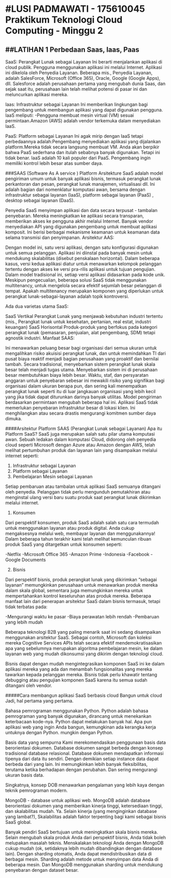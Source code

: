 #LUSI PADMAWATI - 175610045
Praktikum Teknologi Cloud Computing - Minggu 2
===============================================
##LATIHAN 1 Perbedaan Saas, Iaas, Paas
-----------------------------------------------
SaaS: Perangkat Lunak sebagai Layanan
Ini berarti menjalankan aplikasi di cloud publik. Pengguna menggunakan aplikasi ini melalui Internet. Aplikasi ini dikelola oleh Penyedia Layanan. Beberapa mis., Penyedia Layanan, adalah SalesForce, Microsoft (Office 365), Oracle, Google (Google Apps), dll. Salesforce adalah perusahaan pertama yang mengubah dunia Saas, dan sejak saat itu, perusahaan lain telah melihat potensi di pasar ini dan meluncurkan aplikasi mereka.

Iaas: Infrastruktur sebagai Layanan
Ini memberikan lingkungan bagi pengembang untuk membangun aplikasi yang dapat digunakan pengguna. IaaS meliputi: -Pengguna membuat mesin virtual (VM) sesuai permintaan.Amazon (AWS) adalah vendor terkemuka dalam menyediakan IaaS.

PaaS: Platform sebagai Layanan
Ini agak mirip dengan IaaS tetapi perbedaannya adalah:Pengembang menyediakan aplikasi yang dijalankan platform.Mereka tidak secara langsung membuat VM. Anda akan berpikir bahwa PaaS sederhana dan itulah sebabnya banyak digunakan. Tetapi ini tidak benar. IaaS adalah 10 kali populer dari PaaS. Pengembang ingin memiliki kontrol lebih besar atas sumber daya.

###SAAS (Software As A service ) Platform Arsitekture
SaaS adalah model pengiriman umum untuk banyak aplikasi bisnis, termasuk perangkat lunak perkantoran dan pesan, perangkat lunak manajemen, virtualisasi dll. Ini adalah bagian dari nomenklatur komputasi awan, bersama dengan infrastruktur sebagai layanan (IaaS), platform sebagai layanan (PaaS) , desktop sebagai layanan (DaaS).

Penyedia SaaS menyimpan aplikasi dan data secara terpusat - tambalan penyebaran. Mereka meningkatkan ke aplikasi secara transparan, memberikan akses ke pengguna akhir melalui Internet. Banyak vendor menyediakan API yang digunakan pengembang untuk membuat aplikasi komposit. Ini berisi berbagai mekanisme keamanan untuk keamanan data selama transmisi dan penyimpanan.
Arsitektur AAS:

Dengan model ini, satu versi aplikasi, dengan satu konfigurasi digunakan untuk semua pelanggan. Aplikasi ini diinstal pada banyak mesin untuk mendukung skalabilitas (disebut penskalaan horizontal). Dalam beberapa kasus, versi kedua aplikasi diatur untuk menawarkan kelompok pelanggan tertentu dengan akses ke versi pra-rilis aplikasi untuk tujuan pengujian. Dalam model tradisional ini, setiap versi aplikasi didasarkan pada kode unik. Meskipun pengecualian, beberapa solusi SaaS tidak menggunakan multitenancy, untuk mengelola secara efektif sejumlah besar pelanggan di tempat. Apakah multitenancy merupakan komponen yang diperlukan untuk perangkat lunak-sebagai-layanan adalah topik kontroversi.

Ada dua varietas utama SaaS:

SaaS Vertikal
Perangkat Lunak yang menjawab kebutuhan industri tertentu (mis., Perangkat lunak untuk kesehatan, pertanian, real estat, industri keuangan)
SaaS Horisontal
Produk-produk yang berfokus pada kategori perangkat lunak (pemasaran, penjualan, alat pengembang, SDM) tetapi agnostik industri.
Manfaat SAAS:

Ini menawarkan peluang besar bagi organisasi dari semua ukuran untuk mengalihkan risiko akuisisi perangkat lunak, dan untuk memindahkan TI dari pusat biaya reaktif menjadi bagian perusahaan yang proaktif dan bernilai tambah. Secara tradisional, menyebarkan sistem perangkat lunak skala besar telah menjadi tugas utama. Menyebarkan sistem ini di perusahaan besar membutuhkan biaya lebih besar. Waktu, staf, dan persyaratan anggaran untuk penyebaran sebesar ini mewakili risiko yang signifikan bagi organisasi dalam ukuran berapa pun, dan sering kali menempatkan perangkat lunak seperti itu di luar jangkauan organisasi yang lebih kecil yang jika tidak dapat diturunkan darinya banyak utilitas. Model pengiriman berdasarkan permintaan mengubah beberapa hal ini. Aplikasi SaaS tidak memerlukan penyebaran infrastruktur besar di lokasi klien. Ini menghilangkan atau secara drastis mengurangi komitmen sumber daya dimuka.

####Arsitektur Platform SAAS (Perangkat Lunak sebagai Layanan)
Apa itu Platform SaaS?
SaaS juga merupakan salah satu pilar utama komputasi awan. Sebuah ledakan dalam komputasi Cloud, didorong oleh penyedia cloud seperti Microsoft dengan Azure atau Amazon dengan AWS, telah melihat pertumbuhan produk dan layanan lain yang disampaikan melalui internet seperti:
1. Infrastruktur sebagai Layanan
2. Platform sebagai Layanan
3. Pembelajaran Mesin sebagai Layanan

Setiap pembaruan atau tambalan untuk aplikasi SaaS semuanya ditangani oleh penyedia. Pelanggan tidak perlu mengunduh pemutakhiran atau menginstal ulang versi baru suatu produk saat perangkat lunak dikirimkan melalui internet.

1. Konsumen

Dari perspektif konsumen, produk SaaS adalah salah satu cara termudah untuk menggunakan layanan atau produk digital. Anda cukup mengaksesnya melalui web, membayar layanan dan menggunakannya! Dalam beberapa tahun terakhir kami telah melihat kemunculan ribuan produk SaaS yang ditargetkan untuk konsumen seperti:

-Netflix
-Microsoft Office 365
-Amazon Prime
-Indonesia
-Facebook
-Google Documents

2. Bisnis

Dari perspektif bisnis, produk perangkat lunak yang dikirimkan “sebagai layanan” memungkinkan perusahaan untuk menawarkan produk mereka dalam skala global, sementara juga memungkinkan mereka untuk mempertahankan kontrol keseluruhan atas produk mereka. Beberapa manfaat lain dari penerapan arsitektur SaaS dalam bisnis termasuk, tetapi tidak terbatas pada:

-Mengurangi waktu ke pasar
-Biaya perawatan lebih rendah
-Pembaruan yang lebih mudah

Beberapa teknologi B2B yang paling menarik saat ini sedang disampaikan menggunakan arsitektur SaaS. Sebagai contoh, Microsoft dan koleksi mereka Cognitive Services APIs telah secara efektif mendemokratisasikan apa yang sebelumnya merupakan algoritma pembelajaran mesin, ke dalam layanan web yang mudah dikonsumsi yang dikirim dengan teknologi cloud.

Bisnis dapat dengan mudah mengintegrasikan komponen SaaS ini ke dalam aplikasi mereka yang ada dan menambah fungsionalitas yang mereka tawarkan kepada pelanggan mereka. Bisnis tidak perlu khawatir tentang debugging atau pengujian komponen SaaS karena itu semua sudah ditangani oleh vendor.

#####Cara membangun aplikasi SaaS berbasis cloud
Bangun untuk cloud
Jadi, hal pertama yang pertama.

Bahasa pemrograman
 menggunakan Python. Python adalah bahasa pemrograman yang banyak digunakan, dirancang untuk menekankan keterbacaan kode-nya. Python dapat melakukan banyak hal. Apa pun aplikasi web yang ingin Anda bangun, kemungkinan ada kerangka kerja untuknya dengan Python.
mungkin dengan Python.

Basis data yang sempurna
Kami merekomendasikan penggunaan basis data berorientasi dokumen. Database dokumen sangat berbeda dengan konsep tradisional database relasional. Database dokumen mendapatkan informasi tipenya dari data itu sendiri. Dengan demikian setiap instance data dapat berbeda dari yang lain. Ini memungkinkan lebih banyak fleksibilitas, terutama ketika berhadapan dengan perubahan. Dan sering mengurangi ukuran basis data.

Singkatnya, konsep DOB menawarkan pengalaman yang lebih kaya dengan teknik pemrograman modern.

MongoDB - database untuk aplikasi web. MongoDB adalah database berorientasi dokumen yang memberikan kinerja tinggi, ketersediaan tinggi, dan skalabilitas mudah. Ya. Selain kinerja (yang menginginkan database yang lambat?), Skalabilitas adalah faktor terpenting bagi kami sebagai bisnis SaaS global.

Banyak pendiri SaaS bertujuan untuk meningkatkan skala bisnis mereka. Selain mengubah skala produk Anda dari perspektif bisnis, Anda tidak boleh melupakan masalah teknis. Menskalakan teknologi Anda dengan MongoDB cukup mudah (ok, setidaknya lebih mudah dibandingkan dengan database lain). Dengan sharding otomatis, Anda dapat mendistribusikan data di berbagai mesin. Sharding adalah metode untuk menyimpan data Anda di beberapa mesin. Dan MongoDB menggunakan sharding untuk mendukung penyebaran dengan dataset besar.
